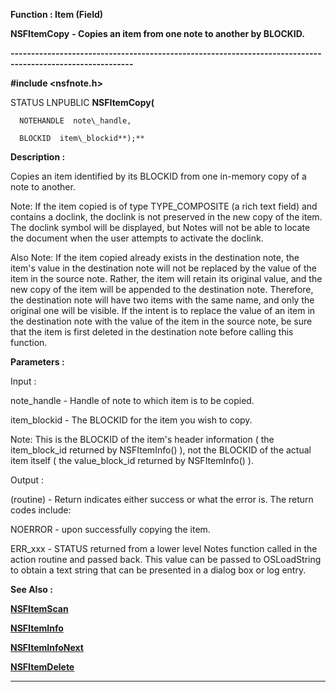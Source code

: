 




<!--
 /\* Font Definitions \*/
 @font-face
 {font-family:"Tms Rmn";
 panose-1:2 2 6 3 4 5 5 2 3 4;}
@font-face
 {font-family:Helv;
 panose-1:2 11 6 4 2 2 2 3 2 4;}
@font-face
 {font-family:"Cambria Math";
 panose-1:2 4 5 3 5 4 6 3 2 4;}
 /\* Style Definitions \*/
 p.MsoNormal, li.MsoNormal, div.MsoNormal
 {margin-top:0cm;
 margin-right:0cm;
 margin-bottom:8.0pt;
 margin-left:0cm;
 line-height:107%;
 font-size:11.0pt;
 font-family:"Calibri",sans-serif;}
.MsoChpDefault
 {font-size:11.0pt;}
.MsoPapDefault
 {margin-bottom:8.0pt;
 line-height:107%;}
 /\* Page Definitions \*/
 @page WordSection1
 {size:612.0pt 792.0pt;
 margin:72.0pt 72.0pt 72.0pt 72.0pt;}
div.WordSection1
 {page:WordSection1;}
-->




 


**Function : Item (Field)**



**NSFItemCopy** **- Copies an
item from one note to another by BLOCKID.**


**----------------------------------------------------------------------------------------------------------**



**#include <nsfnote.h>**



STATUS
LNPUBLIC **NSFItemCopy(**  

      NOTEHANDLE  note\_handle,  

      BLOCKID  item\_blockid**);**



**Description :**



Copies an
item identified by its BLOCKID from one in-memory copy of a note to another.    

  

 Note:  If the item copied is of type TYPE\_COMPOSITE (a rich text field) and
contains a doclink, the doclink is not preserved in the new copy of the item. 
The doclink symbol will be displayed, but Notes will not be able to locate the
document when the user attempts to activate the doclink.   

  

Also Note:  If the item copied already exists in the destination note, the
item's value in the destination note will not be replaced by the value of the
item in the source note.  Rather, the item will retain its original value, and
the new copy of the item will be appended to the destination note.  Therefore,
the destination note will have two items with the same name, and only the
original one will be visible. If the intent is to replace the value of an item
in the destination note with the value of the item in the source note, be sure
that the item is first deleted in the destination note before calling this
function.


 


**Parameters :**



Input :  

note\_handle  -  Handle of note to which item is to be copied.  

  

item\_blockid  -  The BLOCKID for  the item you wish to copy.  

  Note:  This is the BLOCKID of the item's header information ( the
item\_block\_id returned by NSFItemInfo() ), not the BLOCKID of the actual item
itself ( the value\_block\_id returned by NSFItemInfo() ).  

  




Output :  

(routine)  -  Return indicates either success or what the error is. The return
codes include:   

  

NOERROR - upon successfully copying the item.  

  

ERR\_xxx - STATUS returned from a lower level Notes function called in the
action routine and passed back.  This value can be passed to OSLoadString to
obtain a text string that can be presented in a dialog box or log entry.  

  

  




 **See Also :**


**[NSFItemScan](NSFItemScan.md)**


**[NSFItemInfo](NSFItemInfo.md)**


**[NSFItemInfoNext](NSFItemInfoNext.md)**


**[NSFItemDelete](NSFItemDelete.md)**



----------------------------------------------------------------------------------------------------------


 





